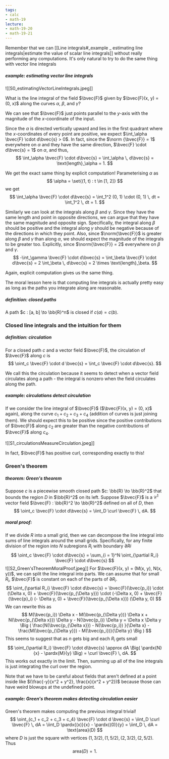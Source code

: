 ```yaml
---
tags:
- calc
- math-19
lecture: 
- math-19-20
- math-19-21
---
```


Remember that we can [[Line integrals#_example _ estimating line integrals|estimate the value of scalar line integrals]] without really performing any computations. It's only natural to try to do the same thing with vector line integrals

##### _example:_ estimating vector line integrals
![[S0_estimatingVectorLineIntegrals.jpeg]]

What is the line integral of the field $\bvec{F}$ given by $\bvec{F}(x, y) = (0, x)$ along the curves $\alpha$, $\beta$, and $\gamma$? 

We can see that $\bvec{F}$ just points parallel to the $y$-axis with the magnitude of the $x$-coordinate of the input. 

Since the $\alpha$ is directed vertically upward and lies in the first quadrant where the $x$-coordinates of every point are positive, we expect $\int_\alpha \bvec{F} \cdot d\bvec{s} > 0$. In fact, since the $\norm {\bvec{F}} = 1$ everywhere on $\alpha$ and they have the same direction, $\bvec{F} \cdot d\bvec{s} = 1$ on $\alpha$, and thus,
$$
\int_\alpha \bvec{F} \cdot d\bvec{s} = \int_\alpha \, d\bvec{s} = \text{length}_\alpha = 1.
$$

We get the exact same thing by explicit computation! Parameterising $\alpha$ as
$$
\alpha = \set{(1, t) : t \in [1, 2]}
$$
we get
$$
\int_\alpha \bvec{F} \cdot d\bvec{s} = \int_1^2 (0, 1) \cdot (0, 1) \, dt = \int_1^2 \, dt = 1.
$$

Similarly we can look at the integrals along $\beta$ and $\gamma$. Since they have the same length and point in opposite directions, we can argue that they have the same magnitude and opposite sign. Specifically, the integral along $\beta$ should be positive and the integral along $\gamma$ should be negative because of the directions in which they point. Also, since $\norm{\bvec{F}}$ is greater along $\beta$ and $\gamma$ than along $\alpha$, we should expect the magnitude of the integrals to be greater too. Explicitly, since $\norm{\bvec{F}} = 2$ everywhere on $\beta$ and $\gamma$.
$$
-\int_\gamma \bvec{F} \cdot d\bvec{s} = \int_\beta \bvec{F} \cdot d\bvec{s} = 2 \int_\beta \, d\bvec{s} = 2 \times \text{length}_\beta.
$$

Again, explicit computation gives us the same thing.

The moral lesson here is that computing line integrals is actually pretty easy as long as the paths you integrate along are reasonable.

##### _definition:_ closed paths

A path $c : [a, b] \to \bb{R}^n$ is closed if $c(a) = c(b)$.

### Closed line integrals and the intuition for them

##### _definition:_ circulation

For a closed path $c$ and a vector field $\bvec{F}$, the circulation of $\bvec{F}$ along $c$ is
$$
\oint_c \bvec{F} \cdot d \bvec{s} = \int_c \bvec{F} \cdot d\bvec{s}.
$$

We call this the circulation because it seems to detect when a vector field circulates along a path - the integral is nonzero when the field circulates along the path.

##### _example:_ circulations detect circulation

If we consider the line integral of $\bvec{F}$ ($\bvec{F}(x, y) = (0, x)$ again), along the curve $c_1 + c_2 + c_3 + c_4$ (addition of curves is just joining them). We should expect this to be positive since the positive contributions of $\bvec{F}$ along $c_2$ are greater than the negative contributions of $\bvec{F}$ along $c_4$.

![[S1_circulationsMeasureCirculation.jpeg]]

In fact, $\bvec{F}$ has positive curl, corresponding exactly to this!

### Green's theorem

##### _theorem:_ Green's theorem

Suppose $c$ is a piecewise smooth closed path $c: \bb{R} \to \bb{R}^2$ that bounds the region $D$ in $\bb{R}^2$ on its left. Suppose $\bvec{F}$ is a $\mathcal{C}^1$ vector field $\bvec{F} : \bb{R}^2 \to \bb{R}^2$ defined on all of $D$, then
$$
\oint_c \bvec{F} \cdot d\bvec{s} = \iint_D \curl \bvec{F} \, dA.
$$

##### _moral proof:_

If we divide $R$ into a small grid, then we can decompose the line integral into sums of line integrals around the small grids. Specifically, for any finite division of the region into $N$ subregions $R_i$ with boundary $\partial Ri$ 
$$
\oint_c \bvec{F} \cdot d\bvec{s} = \sum_{i = 1}^N \oint_{\partial R_i} \bvec{F} \cdot d\bvec{s}
$$
![[S2_Green'sTheoremMoralProof.jpeg]]
For $\bvec{F}(x, y) = (M(x, y), N(x, y))$, we can split the line integral into parts. We can assume that for small $R_i$, $\bvec{F}$ is constant on each of the parts of $\partial R_i$.
$$
\oint_{\partial R_i} \bvec{F} \cdot d\bvec{s} = \bvec{F}(\bvec{p_i}) \cdot (\Delta x, 0) + \bvec{F}(\bvec{p_{\Delta y}}) \cdot (-\Delta x, 0) + \bvec{F}(\bvec{p}_i) (- \Delta y, 0) + \bvec{F}(\bvec{p_{\Delta x}}) (\Delta y, 0)
$$
We can rewrite this as
$$
M(\bvec{p_i}) \Delta x - M(\bvec{p_{\Delta y})} \Delta x + N(\bvec{p_{\Delta x}}) \Delta y - N(\bvec{p_i}) \Delta y = \Delta x \Delta y \Big ( \frac{N(\bvec{p_{\Delta x}}) - N(\bvec{p_i}) }{\Delta x} - \frac{M(\bvec{p_{\Delta y}}) - M(\bvec{p_i})}{\Delta y} \Big )
$$
This seems to suggest that as $n$ gets big and each $R_i$ gets small
$$
\oint_{\partial R_i} \bvec{F} \cdot d\bvec{s} \approx dA \Big( \pardx{N}{x} -  \pardx{M}{y} \Big) = \curl \bvec{F} \, dA.
$$
This works out exactly in the limit. Then, summing up all of the line integrals is just integrating the curl over the region.

Note that we have to be careful about fields that aren't defined at a point inside like $(\frac{-y}{x^2 + y^2}, \frac{x}{x^2 + y^2})$ because those can have weird blowups at the undefined point.

##### _example:_ Green's theorem makes detecting circulation easier

Green's theorem makes computing the previous integral trivial!
$$
\oint_{c_1 + c_2 + c_3 + c_4} \bvec{F} \cdot d \bvec{s} = \iint_D \curl \bvec{F} \, dA = \iint_D \pardx{(x)}{x} - \pardx{(0)}{y} = \iint_D \, dA = \text{area}(D)
$$
where $D$ is just the square with vertices $(1, 3/2), (1, 5/2), (2, 3/2), (2, 5/2)$. Thus
$$
\text{area}(D) = 1.
$$